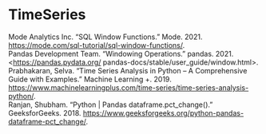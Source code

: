 # TimeSeries

Mode Analytics Inc. “SQL Window Functions.” Mode. 2021. <https://mode.com/sql-tutorial/sql-window-functions/>.  
Pandas Development Team. “Windowing Operations.” pandas. 2021. <https://pandas.pydata.org/ pandas-docs/stable/user_guide/window.html>.  
Prabhakaran, Selva. “Time Series Analysis in Python – A Comprehensive Guide with Examples.” Machine Learning +. 2019. <https://www.machinelearningplus.com/time-series/time-series-analysis-python/>.  
Ranjan, Shubham. “Python | Pandas dataframe.pct_change().” GeeksforGeeks. 2018. <https://www.geeksforgeeks.org/python-pandas-dataframe-pct_change/>.  
